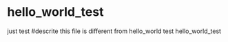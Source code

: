 # hello_world_test
just test
#descrite this file is different from hello_world
test hello_world_test

